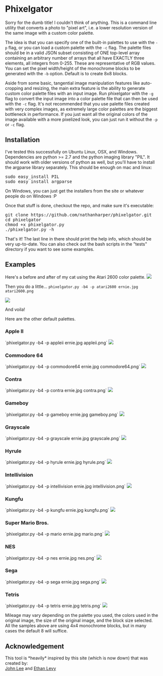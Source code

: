 <h1>Phixelgator</h1>
Sorry for the dumb title! I couldn't think of anything. This is a command line utility that converts a photo to "pixel art", i.e. a lower resolution version of the same image with a custom color palette.

The idea is that you can specify one of the built-in palettes to use with the `-p` flag, or you can load a custom palette with the `-c` flag. The palette files should be in a valid JSON subset consisting of ONE top-level array containing an arbitrary number of arrays that all have EXACTLY three elements, all integers from 0-255. These are representative of RGB values. You can set the pixel width/height of the monochrome blocks to be generated with the `-b` option. Default is to create 8x8 blocks.

Aside from some basic, tangential image manipulation features like auto-cropping and resizing, the main extra feature is the ability to generate custom color palette files with an input image. Run phixelgator with the `-g` flag to convert the input image into a color palette file that can then be used with the `-c` flag. It's not recommended that you use palette files created with very complex images, as extremely large color palettes are the biggest bottleneck in performance. If you just want all the original colors of the image available with a more pixelized look, you can just run it without the `-p` or `-c` flag.

<h2>Installation</h2>
I've tested this successfully on Ubuntu Linux, OSX, and Windows. Dependencies are python &gt;= 2.7 and the python imaging library "PIL". It should work with older versions of python as well, but you'll have to install the argparse library separately. This should be enough on mac and linux:

<pre>
sudo easy_install PIL 
sudo easy_install argparse
</pre>

On Windows, you can just get the installers from the site or whatever people do on Windows :P

Once that stuff is done, checkout the repo, and make sure it's executable:

<pre>
git clone https://github.com/nathanharper/phixelgator.git
cd phixelgator
chmod +x phixelgator.py
./phixelgator.py -h
</pre>

That's it! The last line in there should print the help info, which should be very up-to-date. You can also check out the bash scripts in the "tests" directory if you want to see some examples.

<h2>Examples</h2>
Here's a before and after of my cat using the Atari 2600 color palette.

<img src="tests/ernie.jpg" />

Then you do a little... `phixelgator.py -b4 -p atari2600 ernie.jpg atari2600.png`

<img src="tests/atari2600.png" />

And voila!

Here are the other default palettes.

<h3>Apple II</h3>
`phixelgator.py -b4 -p appleii ernie.jpg appleii.png`
<img src="tests/appleii.png" />

<h3>Commodore 64</h3>
`phixelgator.py -b4 -p commodore64 ernie.jpg commodore64.png`
<img src="tests/commodore64.png" />

<h3>Contra</h3>
`phixelgator.py -b4 -p contra ernie.jpg contra.png`
<img src="tests/contra.png" />

<h3>Gameboy</h3>
`phixelgator.py -b4 -p gameboy ernie.jpg gameboy.png`
<img src="tests/gameboy.png" />

<h3>Grayscale</h3>
`phixelgator.py -b4 -p grayscale ernie.jpg grayscale.png`
<img src="tests/grayscale.png" />

<h3>Hyrule</h3>
`phixelgator.py -b4 -p hyrule ernie.jpg hyrule.png`
<img src="tests/hyrule.png" />

<h3>Intellivision</h3>
`phixelgator.py -b4 -p intellivision ernie.jpg intellivision.png`
<img src="tests/intellivision.png" />

<h3>Kungfu</h3>
`phixelgator.py -b4 -p kungfu ernie.jpg kungfu.png`
<img src="tests/kungfu.png" />

<h3>Super Mario Bros.</h3>
`phixelgator.py -b4 -p mario ernie.jpg mario.png`
<img src="tests/mario.png" />

<h3>NES</h3>
`phixelgator.py -b4 -p nes ernie.jpg nes.png`
<img src="tests/nes.png" />

<h3>Sega</h3>
`phixelgator.py -b4 -p sega ernie.jpg sega.png`
<img src="tests/sega.png" />

<h3>Tetris</h3>
`phixelgator.py -b4 -p tetris ernie.jpg tetris.png`
<img src="tests/tetris.png" />

Mileage may vary depending on the palette you used, the colors used in the original image, the size of the original image, and the block size selected. All the samples above are using 4x4 monochrome blocks, but in many cases the default 8 will suffice.

<h2>Acknowledgement</h2>
This tool is *heavily* inspired by this site (which is now down) that was created by:
<br />
<a href="http://www.johnnylml.com/">John Lee</a> and <a href="http://famousaspect.com/">Ethan Levy</a>
